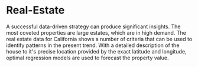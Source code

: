 # Real-Estate

A successful data-driven strategy can produce significant insights. The most coveted properties are large estates, which are in high demand. The real estate data for California shows a number of criteria that can be used to identify patterns in the present trend. With a detailed description of the house to it's precise location provided by the exact latitude and longitude, optimal regression models are used to forecast the property value.
